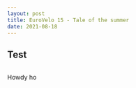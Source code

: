 ```yaml
---
layout: post
title: EuroVelo 15 - Tale of the summer
date: 2021-08-18
---
```


## Test

<img src="../../../../assets/EuroVelo15/DSC_0908.jpg" alt="" />

Howdy ho

<img src="../../../../assets/EuroVelo15/DSC_0910.jpg" alt="" />
